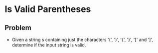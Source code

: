 # Is Valid Parentheses

## Problem
- Given a string s containing just the characters '(', ')', '{', '}', '[' and ']', determine if the input string is valid.
